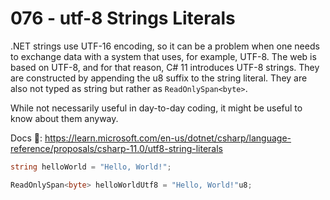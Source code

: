 # 076 - utf-8 Strings Literals #

.NET strings use UTF-16 encoding, so it can be a problem when one needs to exchange data with a system that uses, for example, UTF-8. The web is based on UTF-8, and for that reason, C# 11 introduces UTF-8 strings. They are constructed by appending the u8 suffix to the string literal. They are also not typed as string but rather as `ReadOnlySpan<byte>`.

While not necessarily useful in day-to-day coding, it might be useful to know about them anyway.


Docs 📑: https://learn.microsoft.com/en-us/dotnet/csharp/language-reference/proposals/csharp-11.0/utf8-string-literals

```csharp
string helloWorld = "Hello, World!";

ReadOnlySpan<byte> helloWorldUtf8 = "Hello, World!"u8;
```